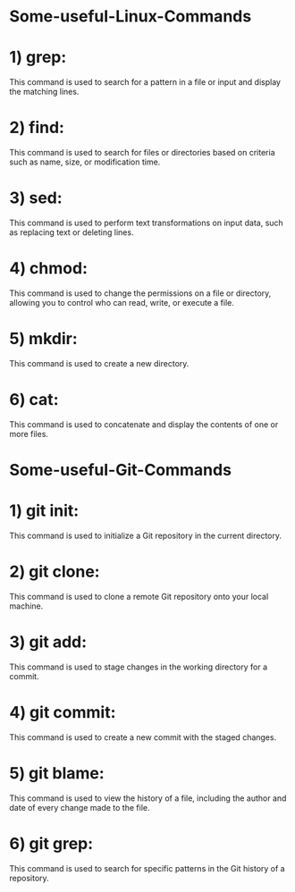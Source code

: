 # Some-useful-Linux-Commands


# 1) grep: 

This command is used to search for a pattern in a file or input and display the matching lines.

# 2) find: 

This command is used to search for files or directories based on criteria such as name, size, or modification time.

# 3) sed: 

This command is used to perform text transformations on input data, such as replacing text or deleting lines.

# 4) chmod: 

This command is used to change the permissions on a file or directory, allowing you to control who can read, write, or execute a file.

# 5) mkdir: 

This command is used to create a new directory.

# 6) cat:
 
 This command is used to concatenate and display the contents of one or more files.
 
 
 
 
 # Some-useful-Git-Commands


# 1) git init: 

This command is used to initialize a Git repository in the current directory.

# 2) git clone: 

This command is used to clone a remote Git repository onto your local machine.

# 3) git add: 

This command is used to stage changes in the working directory for a commit.

# 4) git commit: 

This command is used to create a new commit with the staged changes.

# 5) git blame: 

This command is used to view the history of a file, including the author and date of every change made to the file.

# 6) git grep:

This command is used to search for specific patterns in the Git history of a repository.
